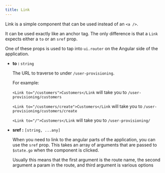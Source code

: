 ```yaml
---
title: Link
---
```


Link is a simple component that can be used instead of an `<a />`.

It can be used exactly like an anchor tag. The only difference is that a `Link`
expects either a `to` or an `sref` prop.

One of these props is used to tap into `ui.router` on the Angular side of the
application.

- **to :** `string`

  The URL to traverse to under `/user-provisioning`.

  For example:

  `<Link to="/customers">Customers</Link` will take you to `/user-provisioning/customers`

  `<Link to="/customers/create">Customers</Link` will take you to `/user-provisioning/customers/create`

  `<Link to="/">Customers</Link` will take you to `/user-provisioning/`

- **sref :** `[string, ...any]`

  When you need to link to the angular parts of the application, you can use the
  `sref` prop. This takes an array of arguments that are passed to `$state.go` when
  the component is clicked.

  Usually this means that the first argument is the route name, the second argument
  a param in the route, and third argument is various options
